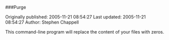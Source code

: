 ###Purge

Originally published: 2005-11-21 08:54:27
Last updated: 2005-11-21 08:54:27
Author: Stephen Chappell

This command-line program will replace the content of your files with zeros.